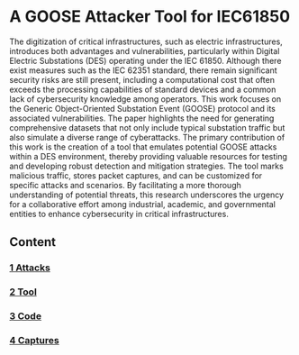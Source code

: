 # A GOOSE Attacker Tool for IEC61850
The digitization of critical infrastructures, such as electric infrastructures, introduces both advantages and vulnerabilities, particularly within Digital Electric Substations (DES) operating under the IEC 61850. Although there exist measures such as the IEC 62351 standard, there remain significant security risks are still present, including a computational cost that often exceeds the processing capabilities of standard devices and a common lack of cybersecurity knowledge among operators. This work focuses on the Generic Object-Oriented Substation Event (GOOSE) protocol and its associated vulnerabilities. The paper highlights the need for generating comprehensive datasets that not only include typical substation traffic but also simulate a diverse range of cyberattacks. The primary contribution of this work is the creation of a tool that emulates potential GOOSE attacks within a DES environment, thereby providing valuable resources for testing and developing robust detection and mitigation strategies. The tool marks malicious traffic, stores packet captures, and can be customized for specific attacks and scenarios. By facilitating a more thorough understanding of potential threats, this research underscores the urgency for a collaborative effort among industrial, academic, and governmental entities to enhance cybersecurity in critical infrastructures.

## Content
### [1 Attacks](https://github.com/omar-roa/GOOSEAttacker/blob/main/1%20Attacks.md)
### [2 Tool](https://github.com/omar-roa/GOOSEAttacker/blob/main/2%20Tool.md)
### [3 Code](https://github.com/omar-roa/GOOSEAttacker/blob/main/3%20Code.md)
### [4 Captures](https://github.com/omar-roa/GOOSEAttacker/blob/main/4%20Captures.md)
